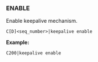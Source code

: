 ### ENABLE

Enable keepalive mechanism.

```
C[D]<seq_number>|keepalive enable
```

**Example:**
```
C200|keepalive enable
```